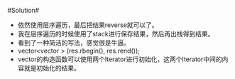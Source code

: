 #Solution#

*   依然使用层序遍历，最后把结果reverse就可以了。
*   我在层序遍历的时候使用了stack进行保存结果，然后再出栈得到结果。
*   看到了一种简洁的写法，感觉很是牛逼。
*   vector<vector<int> > (res.rbegin(), res.rend());
*   vector的构造函数可以使用两个Iterator进行初始化，这两个Iterator中间的内容就是初始化的结果。